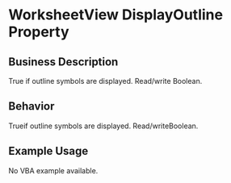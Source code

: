 # WorksheetView DisplayOutline Property

## Business Description
True if outline symbols are displayed. Read/write Boolean.

## Behavior
Trueif outline symbols are displayed. Read/writeBoolean.

## Example Usage
No VBA example available.